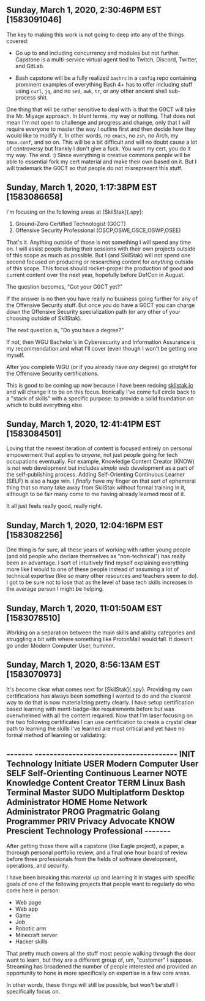 ## Sunday, March 1, 2020, 2:30:46PM EST [1583091046]

The key to making this work is not going to deep into any of the things
covered:

* Go up to and including concurrency and modules but not further.
Capstone is a multi-service virtual agent tied to Twitch, Discord,
Twitter, and GitLab.

* Bash capstone will be a fully realized `bashrc` in a `config` repo
containing prominent examples of everything Bash 4+ has to offer
including stuff using `curl`, `jq`, and no `sed`, `awk`, `tr`, or any
other ancient shell sub-process shit.

One thing that will be rather sensitive to deal with is that the G0CT
will take the Mr. Miyage approach. In blunt terms, my way or nothing.
That does not mean I'm not open to challenge and progress and change,
only that I will require everyone to master the way I outline first and
then decide how they would like to modify it. In other words, no
`emacs`, no `zsh`, no Arch, my `tmux.conf`, and so on. This will be a
bit difficult and will no doubt cause a lot of controversy but frankly I
don't give a fuck. You want my cert, you do it my way. The end. :) Since
everything is creative commons people will be able to essential fork my
cert material and make their own based on it. But I will trademark the
G0CT so that people do not misrepresent this stuff.

## Sunday, March 1, 2020, 1:17:38PM EST [1583086658]

I'm focusing on the following areas at [SkilStak]{.spy}:

1. Ground-Zero Certified Technologist (G0CT)
2. Offensive Security Professional (OSCP,OSWE,OSCE,OSWP,OSEE)

That's it. Anything outside of those is not something I will spend any
time on. I will assist people during their sessions with their own
projects outside of this scope as much as possible. But I (and SkilStak)
will not spend one second focused on producing or researching content
for *anything* outside of this scope. This focus should rocket-propel
the production of good and current content over the next year, hopefully
before DefCon in August.

The question becomes, "Got your G0CT yet?" 

If the answer is no then you have really no business going further for
any of the Offensive Security stuff. But once you do have a G0CT you can
charge down the Offensive Security specialization path (or any other of
your choosing outside of SkilStak).

The next question is, "Do you have a degree?" 

If not, then WGU Bachelor's in Cybersecurity and Information Assurance
is my recommendation and what I'll cover (even though I won't be getting
one myself.

After you complete WGU (or if you already have *any* degree) go
*straight* for the Offensive Security certifications.

This is good to be coming up now because I have been redoing
[skilstak.io](/https://skilstak.io) and will change it to be on this
focus. Ironically I've come full circle back to a "stack of skills" with
a specific purpose: to provide a solid foundation on which to build
everything else.

## Sunday, March 1, 2020, 12:41:41PM EST [1583084501]

Loving that the newest iteration of content is focused entirely on
personal empowerment that applies to *anyone*, not just people going for
tech occupations eventually. For example, Knowledge Content Creator
(KNOW) is *not* web development but includes *simple* web development as
a part of the self-publishing process. Adding Self-Orienting Continuous
Learner (SELF) is also a huge win. I *finally* have my finger on that
sort of ephemeral thing that so many take away from SkilStak without
formal training in it, although to be fair many come to me having
already learned most of it. 

It all just feels really good, really right.

## Sunday, March 1, 2020, 12:04:16PM EST [1583082256]

One thing is for sure, all these years of working with rather young
people (and old people who declare themselves as "non-technical") has
really been an advantage. I sort of intuitively find myself explaining
everything more like I would to one of these people instead of assuming
a lot of technical expertise (like so many other resources and teachers
seem to do). I got to be sure not to lose that as the level of base tech
skills increases in the average person I might be helping.

## Sunday, March 1, 2020, 11:01:50AM EST [1583078510]

Working on a separation between the main skills and ability categories
and struggling a bit with where something like ProtonMail would fall. It
doesn't go under Modern Computer User, hummm.

## Sunday, March 1, 2020, 8:56:13AM EST [1583070973]

It's become clear what comes next for [SkilStak]{.spy}. Providing my own
certifications has always been something I wanted to do and the clearest
way to do that is now materializing pretty clearly. I have setup
certification based learning with merit-badge-like requirements before
but was overwhelmed with all the content required. Now that I'm laser
focusing on the two following certificates I can use certification to
create a crystal clear path to learning the skills I've learned are most
critical and yet have no formal method of learning or validating:

------- -------------------------------------- INIT    Technology
Initiate USER    Modern Computer User SELF    Self-Orienting Continuous
Learner NOTE    Knowledge Content Creator TERM    Linux Bash Terminal
Master SUDO    Multiplatform Desktop Administrator HOME    Home Network
Administrator PROG    Pragmatric Golang Programmer PRIV    Privacy
Advocate KNOW    Prescient Technology Professional -------
--------------------------------------

After getting those there will a capstone (like Eagle project), a paper,
a thorough personal portfolio review, and a final one hour board of
review before three professionals from the fields of software
development, operations, and security.

I have been breaking this material up and learning it in stages with
specific goals of one of the following projects that people want to
regularly do who come here in person:

* Web page
* Web app
* Game
* Job
* Robotic arm
* Minecraft server
* Hacker skills

That pretty much covers all the stuff most people walking through the
door want to learn, but they are a different group of, um, "customer" I
suppose. Streaming has broadened the number of people interested and
provided an opportunity to hone in more specifically on expertise in a
few core areas.

In other words, these things will still be possible, but won't be stuff
I specifically focus on.

